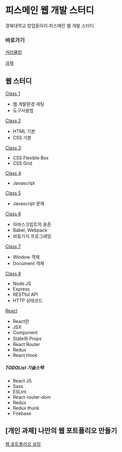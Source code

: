 # 피스메인 웹 개발 스터디

경북대학교 창업동아리 피스메인 웹 개발 스터디

### 바로가기

[커리큘럼](https://www.notion.so/peacemain/ccb96cc21f5c4d2493da24076879bdbd)

[과제](https://www.notion.so/peacemain/3d65723d001c44f481d3a61a78f5cf12)

## 웹 스터디

[Class 1](https://github.com/peacemain-club/web-lecture/blob/master/class1/README.md)

* 웹 개발환경 세팅 
* 도구사용법

[Class 2](https://github.com/peacemain-club/web-lecture/blob/master/class2/README.md)

* HTML 기본
* CSS 기본

[Class 3](https://github.com/peacemain-club/web-lecture/blob/master/class3/README.md)

* CSS Flexible Box
* CSS Grid

[Class 4](https://github.com/peacemain-club/web-lecture/blob/master/class4/README.md)

* Javascript

[Class 5](https://github.com/peacemain-club/web-lecture/blob/master/class5/README.md)

* Javascript 문제

[Class 6](https://github.com/peacemain-club/web-lecture/blob/master/class6/README.md)

* 자바스크립트의 표준
* Babel, Webpack
* 비동기식 프로그래밍

[Class 7](https://github.com/peacemain-club/web-lecture/blob/master/class7/README.md)

* Window 객체
* Document 객체

[Class 8](https://github.com/peacemain-club/web-lecture/blob/master/class8/README.md)

* Node JS
* Express
* RESTful API
* HTTP 상태코드

[React](https://github.com/peacemain-club/web-lecture/blob/master/React/README.md)

* React란
* JSX
* Component
* State와 Props
* React Router
* Redux
* React Hook
 
##### TODOList 기술스택

* React JS
* Sass
* ESLint
* React-router-dom
* Redux
* Redux thunk
* Firebase

## [개인 과제] 나만의 웹 포트폴리오 만들기

[웹 포트폴리오 설정](https://github.com/peacemain-club/web-lecture/blob/master/portfolio/README.md)
